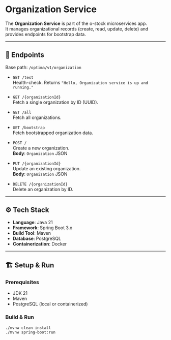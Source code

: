 # Organization Service

The **Organization Service** is part of the o-stock microservices app.  
It manages organizational records (create, read, update, delete) and provides endpoints for bootstrap data.

---

## 🚀 Endpoints

Base path: `/optima/v1/organization`

- `GET /test`  
  Health-check. Returns `"Hello, Organization service is up and running."`

- `GET /{organizationId}`  
  Fetch a single organization by ID (UUID).

- `GET /all`  
  Fetch all organizations.

- `GET /bootstrap`  
  Fetch bootstrapped organization data.

- `POST /`  
  Create a new organization.  
  **Body**: `Organization` JSON

- `PUT /{organizationId}`  
  Update an existing organization.  
  **Body**: `Organization` JSON

- `DELETE /{organizationId}`  
  Delete an organization by ID.  

---

## ⚙️ Tech Stack

- **Language**: Java 21  
- **Framework**: Spring Boot 3.x  
- **Build Tool**: Maven  
- **Database**: PostgreSQL  
- **Containerization**: Docker  

---

## 🏗️ Setup & Run

### Prerequisites
- JDK 21
- Maven
- PostgreSQL (local or containerized)

### Build & Run
```bash
./mvnw clean install
./mvnw spring-boot:run
